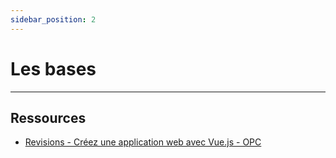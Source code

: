 ```yaml
---
sidebar_position: 2
---
```


# Les bases
---------------

##  Ressources

* [Revisions - Créez une application web avec Vue.js - OPC ](https://openclassrooms.com/fr/courses/6390311-creez-une-application-web-avec-vue-js)